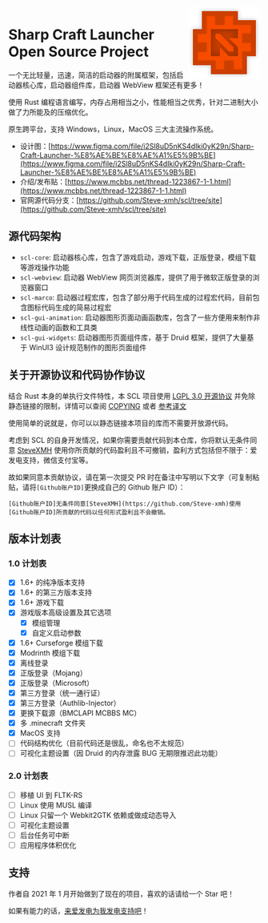 <img src="./assets/logo.svg" alt="scl-core logo" width="144" align="right">
<div align="left">
    <h1>Sharp Craft Launcher Open Source Project</h1>
    <span>
        一个无比轻量，迅速，简洁的启动器的附属框架，包括启动器核心库，启动器组件库，启动器 WebView 框架还有更多！
    </span>
</div>

使用 Rust 编程语言编写，内存占用相当之小，性能相当之优秀，针对二进制大小做了力所能及的压缩优化。

原生跨平台，支持 Windows，Linux，MacOS 三大主流操作系统。

- 设计图：[https://www.figma.com/file/i2Sl8uD5nKS4dIki0yK29n/Sharp-Craft-Launcher-%E8%AE%BE%E8%AE%A1%E5%9B%BE](https://www.figma.com/file/i2Sl8uD5nKS4dIki0yK29n/Sharp-Craft-Launcher-%E8%AE%BE%E8%AE%A1%E5%9B%BE)
- 介绍/发布贴：[https://www.mcbbs.net/thread-1223867-1-1.html](https://www.mcbbs.net/thread-1223867-1-1.html)
- 官网源代码分支：[https://github.com/Steve-xmh/scl/tree/site](https://github.com/Steve-xmh/scl/tree/site)

## 源代码架构

- `scl-core`: 启动器核心库，包含了游戏启动，游戏下载，正版登录，模组下载等游戏操作功能
- `scl-webview`: 启动器 WebView 网页浏览器库，提供了用于微软正版登录的浏览器窗口
- `scl-marco`: 启动器过程宏库，包含了部分用于代码生成的过程宏代码，目前包含图标代码生成的简易过程宏
- `scl-gui-animation`: 启动器图形页面动画函数库，包含了一些方便用来制作非线性动画的函数和工具类
- `scl-gui-widgets`: 启动器图形页面组件库，基于 Druid 框架，提供了大量基于 WinUI3 设计规范制作的图形页面组件

## 关于开源协议和代码协作协议

结合 Rust 本身的单执行文件特性，本 SCL 项目使用 [LGPL 3.0 开源协议](./LICENSE) 并免除静态链接的限制，详情可以查阅 [COPYING](./COPYING) 或者 [参考译文](./COPYING-CN)

使用简单的说就是，你可以以静态链接本项目的库而不需要开放源代码。

考虑到 SCL 的自身开发情况，如果你需要贡献代码到本仓库，你将默认无条件同意 [SteveXMH](https://github.com/Steve-xmh) 使用你所贡献的代码盈利且不可撤销，盈利方式包括但不限于：爱发电支持，微信支付宝等。

故如果同意本贡献协议，请在第一次提交 PR 时在备注中写明以下文字（可复制粘贴，请将`[Github账户ID]`更换成自己的 Github 账户 ID）：

```
[Github账户ID]无条件同意[SteveXMH](https://github.com/Steve-xmh)使用[Github账户ID]所贡献的代码以任何形式盈利且不会撤销。
```

## 版本计划表

### 1.0 计划表

- [x] 1.6+ 的纯净版本支持
- [x] 1.6+ 的第三方版本支持
- [x] 1.6+ 游戏下载
- [x] 游戏版本高级设置及其它选项
    - [x] 模组管理
    - [x] 自定义启动参数
- [x] 1.6+ Curseforge 模组下载
- [x] Modrinth 模组下载
- [x] 离线登录
- [x] 正版登录（Mojang）
- [x] 正版登录（Microsoft）
- [x] 第三方登录（统一通行证）
- [x] 第三方登录（Authlib-Injector）
- [x] 更换下载源（BMCLAPI MCBBS MC）
- [x] 多 .minecraft 文件夹
- [x] MacOS 支持
- [ ] 代码结构优化（目前代码还是很乱，命名也不太规范）
- [ ] 可视化主题设置（因 Druid 的内存泄露 BUG 无期限推迟此功能）

### 2.0 计划表

- [ ] 移植 UI 到 FLTK-RS
- [ ] Linux 使用 MUSL 编译
- [ ] Linux 只留一个 Webkit2GTK 依赖或做成动态导入
- [ ] 可视化主题设置
- [ ] 后台任务可中断
- [ ] 应用程序体积优化

## 支持

作者自 2021 年 1 月开始做到了现在的项目，喜欢的话请给一个 Star 吧！

如果有能力的话，[来爱发电为我发电支持吧](https://afdian.net/a/SteveXMH)！
